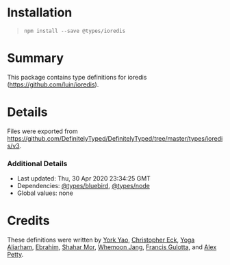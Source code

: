 # Installation
> `npm install --save @types/ioredis`

# Summary
This package contains type definitions for ioredis (https://github.com/luin/ioredis).

# Details
Files were exported from https://github.com/DefinitelyTyped/DefinitelyTyped/tree/master/types/ioredis/v3.

### Additional Details
 * Last updated: Thu, 30 Apr 2020 23:34:25 GMT
 * Dependencies: [@types/bluebird](https://npmjs.com/package/@types/bluebird), [@types/node](https://npmjs.com/package/@types/node)
 * Global values: none

# Credits
These definitions were written by [York Yao](https://github.com/plantain-00), [Christopher Eck](https://github.com/chrisleck), [Yoga Aliarham](https://github.com/aliarham11), [Ebrahim](https://github.com/br8h), [Shahar Mor](https://github.com/shaharmor), [Whemoon Jang](https://github.com/palindrom615), [Francis Gulotta](https://github.com/reconbot), and [Alex Petty](https://github.com/pettyalex).
